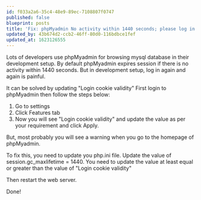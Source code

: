 ```yaml
---
id: f033a2a6-35c4-48e9-89ec-7108807f0747
published: false
blueprint: posts
title: 'Fix: phpMyadmin No activity within 1440 seconds; please log in again'
updated_by: 43b674d2-ccb2-46ff-80d0-116bdbce1fef
updated_at: 1623126555
---
```

Lots of developers use phpMyadmin for browsing mysql database in their development setup. By default phpMyadmin expires session if there is no activity within 1440 seconds. But in development setup, log in again and again is painful.

It can be solved by updating "Login cookie validity" First login to phpMyadmin then follow the steps below:

1. Go to settings
2. Click Features tab
3. Now you will see "Login cookie validity" and update the value as per your requirement and click Apply.

But, most probably you will see a warning when you go to the homepage of phpMyadmin.


To fix this, you need to update you php.ini file. Update the value of session.gc_maxlifetime = 1440. You need to update the value at least equal or greater than the value of "Login cookie validity"

Then restart the web server.

Done!